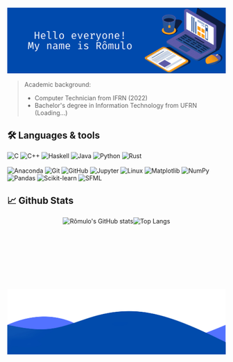 ![Hello everyone! My name is Rômulo](Profile.png)
> Academic background:
> - Computer Technician from IFRN (2022)
> - Bachelor's degree in Information Technology from UFRN (Loading...)

## 🛠️ Languages & tools
![C](https://img.shields.io/badge/-C-blue?style=flat-square&logo=c&logoColor=white)
![C++](https://img.shields.io/badge/-C++-blue?style=flat-square&logo=cplusplus&logoColor=white)
![Haskell](https://img.shields.io/badge/-Haskell-blue?style=flat-square&logo=haskell&logoColor=white)
![Java](https://img.shields.io/badge/-Java-blue?style=flat-square&logo=java&logoColor=white)
![Python](https://img.shields.io/badge/Python-blue?style=flat-square&logo=python&logoColor=white)
![Rust](https://img.shields.io/badge/-Rust-blue?style=flat-square&logo=rust&logoColor=white)
<br>
<br>
![Anaconda](https://img.shields.io/badge/-Anaconda-blue?style=flat-square&logo=anaconda&logoColor=white)
![Git](https://img.shields.io/badge/-Git-blue?style=flat-square&logo=git&logoColor=white)
![GitHub](https://img.shields.io/badge/-GitHub-blue?style=flat-square&logo=github&logoColor=white)
![Jupyter](https://img.shields.io/badge/-Jupyter-blue?style=flat-square&logo=jupyter&logoColor=white)
![Linux](https://img.shields.io/badge/-Linux-blue?style=flat-square&logo=linux&logoColor=white)
![Matplotlib](https://img.shields.io/badge/-Matplotlib-blue?style=flat-square&logo=matplotlib&logoColor=white)
![NumPy](https://img.shields.io/badge/-NumPy-blue?style=flat-square&logo=numpy&logoColor=white)
![Pandas](https://img.shields.io/badge/-Pandas-blue?style=flat-square&logo=pandas&logoColor=white)
![Scikit-learn](https://img.shields.io/badge/-Scikit--learn-blue?style=flat-square&logo=scikit-learn&logoColor=white)
![SFML](https://img.shields.io/badge/-SFML-blue?style=flat-square&logo=sfml&logoColor=white)

## 📈 Github Stats
<div style="display: flex; justify-content: center;">
  <img height="150" src="https://github-readme-stats.vercel.app/api?username=romuloAMR&show_icons=true&theme=transparent&rank_icon=github" alt="Rômulo's GitHub stats"/>
  <img height="150" src="https://github-readme-stats.vercel.app/api/top-langs/?username=romuloAMR&layout=compact&theme=transparent&langs_count=4" alt="Top Langs"/>
</div>

![Bye](End.png)
